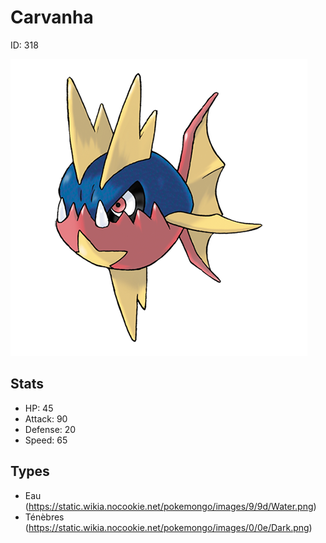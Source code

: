 # Carvanha


ID: 318

![](https://raw.githubusercontent.com/PokeAPI/sprites/master/sprites/pokemon/other/official-artwork/318.png "Carvanha")

## Stats


 - HP: 45
 - Attack: 90
 - Defense: 20
 - Speed: 65

## Types


 - Eau (https://static.wikia.nocookie.net/pokemongo/images/9/9d/Water.png)
 - Ténèbres (https://static.wikia.nocookie.net/pokemongo/images/0/0e/Dark.png)
